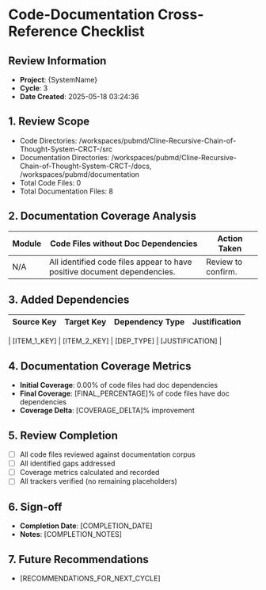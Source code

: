 
# Code-Documentation Cross-Reference Checklist

## Review Information
- **Project**: {SystemName}
- **Cycle**: 3
- **Date Created**: 2025-05-18 03:24:36

## 1. Review Scope
- Code Directories: /workspaces/pubmd/Cline-Recursive-Chain-of-Thought-System-CRCT-/src
- Documentation Directories: /workspaces/pubmd/Cline-Recursive-Chain-of-Thought-System-CRCT-/docs, /workspaces/pubmd/documentation
- Total Code Files: 0
- Total Documentation Files: 8

## 2. Documentation Coverage Analysis
| Module        | Code Files without Doc Dependencies | Action Taken |
|---------------|-----------------------------------|--------------|
| N/A | All identified code files appear to have positive document dependencies. | Review to confirm. |

## 3. Added Dependencies
| Source Key | Target Key | Dependency Type | Justification |
|------------|------------|-----------------|---------------|
<!-- ADDED_DEPENDENCIES_TABLE_START -->
| [ITEM_1_KEY] | [ITEM_2_KEY]  | [DEP_TYPE]      | [JUSTIFICATION] |
<!-- ADDED_DEPENDENCIES_TABLE_END -->

## 4. Documentation Coverage Metrics
- **Initial Coverage**: 0.00% of code files had doc dependencies
- **Final Coverage**: [FINAL_PERCENTAGE]% of code files have doc dependencies
- **Coverage Delta**: [COVERAGE_DELTA]% improvement

## 5. Review Completion
- [ ] All code files reviewed against documentation corpus
- [ ] All identified gaps addressed
- [ ] Coverage metrics calculated and recorded
- [ ] All trackers verified (no remaining placeholders)

## 6. Sign-off
- **Completion Date**: [COMPLETION_DATE]
- **Notes**: [COMPLETION_NOTES]

## 7. Future Recommendations
- [RECOMMENDATIONS_FOR_NEXT_CYCLE]
